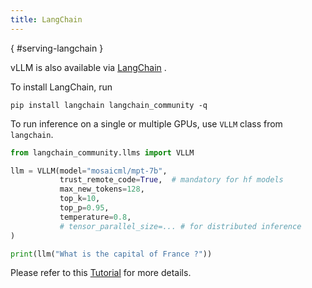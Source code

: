 ```yaml
---
title: LangChain
---
```

[](){ #serving-langchain }

vLLM is also available via [LangChain](https://github.com/langchain-ai/langchain) .

To install LangChain, run

```console
pip install langchain langchain_community -q
```

To run inference on a single or multiple GPUs, use `VLLM` class from `langchain`.

```python
from langchain_community.llms import VLLM

llm = VLLM(model="mosaicml/mpt-7b",
           trust_remote_code=True,  # mandatory for hf models
           max_new_tokens=128,
           top_k=10,
           top_p=0.95,
           temperature=0.8,
           # tensor_parallel_size=... # for distributed inference
)

print(llm("What is the capital of France ?"))
```

Please refer to this [Tutorial](https://python.langchain.com/docs/integrations/llms/vllm) for more details.
